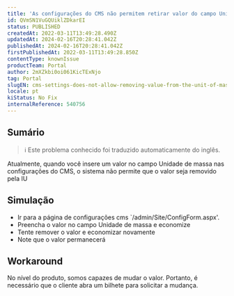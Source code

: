 ```yaml
---
title: 'As configurações do CMS não permitem retirar valor do campo Unidade de Massa'
id: QVmSN1VuGQUiklZDkarEI
status: PUBLISHED
createdAt: 2022-03-11T13:49:28.490Z
updatedAt: 2024-02-16T20:28:41.042Z
publishedAt: 2024-02-16T20:28:41.042Z
firstPublishedAt: 2022-03-11T13:49:28.850Z
contentType: knownIssue
productTeam: Portal
author: 2mXZkbi0oi061KicTExNjo
tag: Portal
slugEN: cms-settings-does-not-allow-removing-value-from-the-unit-of-mass-field
locale: pt
kiStatus: No Fix
internalReference: 540756
---
```


## Sumário

>ℹ️ Este problema conhecido foi traduzido automaticamente do inglês.


Atualmente, quando você insere um valor no campo Unidade de massa nas configurações do CMS, o sistema não permite que o valor seja removido pela IU



## Simulação


- Ir para a página de configurações cms `/admin/Site/ConfigForm.aspx'.
- Preencha o valor no campo Unidade de massa e economize
- Tente remover o valor e economizar novamente
- Note que o valor permanecerá



## Workaround


No nível do produto, somos capazes de mudar o valor. Portanto, é necessário que o cliente abra um bilhete para solicitar a mudança.


